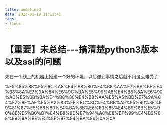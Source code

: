 ```yaml
---
title: undefined
date: 2023-01-19 11:11:41
tags:
- linux
---
```


# 【重要】未总结---搞清楚python3版本以及ssl的问题

先在一个线上的机器上搭建一个好的环境，以后遇到事情之后就不用这么难受了

%E5%85%88%E5%9C%A8%E4%B8%80%E4%B8%AA%E7%BA%BF%E4%B8%8A%E7%9A%84%E6%9C%BA%E5%99%A8%E4%B8%8A%E6%90%AD%E5%BB%BA%E4%B8%80%E4%B8%AA%E5%A5%BD%E7%9A%84%E7%8E%AF%E5%A2%83%EF%BC%8C%E4%BB%A5%E5%90%8E%E9%81%87%E5%88%B0%E4%BA%8B%E6%83%85%E4%B9%8B%E5%90%8E%E5%B0%B1%E4%B8%8D%E7%94%A8%E8%BF%99%E4%B9%88%E9%9A%BE%E5%8F%97%E4%BA%86%0A%0A
